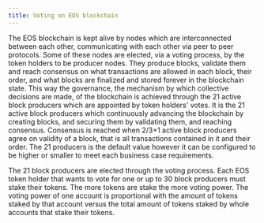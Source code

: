 ```yaml
---
title: Voting on EOS blockchain
---
```


The EOS blockchain is kept alive by nodes which are interconnected between each other, communicating with each other via peer to peer protocols. Some of these nodes are elected, via a voting process, by the token holders to be producer nodes. They produce blocks, validate them and reach consensus on what transactions are allowed in each block, their order, and what blocks are finalized and stored forever in the blockchain state. This way the governance, the mechanism by which collective decisions are made, of the blockchain is achieved through the 21 active block producers which are appointed by token holders' votes. It is the 21 active block producers which continuously advancing the blockchain by creating blocks, and securing them by validating them, and reaching consensus. Consensus is reached when 2/3+1 active block producers agree on validity of a block, that is all transactions contained in it and their order. The 21 producers is the default value however it can be configured to be higher or smaller to meet each business case requirements.

The 21 block producers are elected through the voting process. Each EOS token holder that wants to vote for one or up to 30 block producers must stake their tokens. The more tokens are stake the more voting power. The voting power of one account is proportional with the amount of tokens staked by that account versus the total amount of tokens staked by whole accounts that stake their tokens.